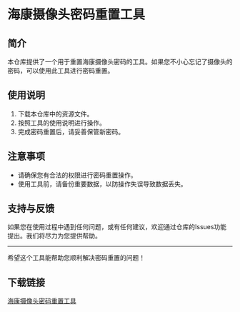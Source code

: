 # 海康摄像头密码重置工具

## 简介
本仓库提供了一个用于重置海康摄像头密码的工具。如果您不小心忘记了摄像头的密码，可以使用此工具进行密码重置。

## 使用说明
1. 下载本仓库中的资源文件。
2. 按照工具的使用说明进行操作。
3. 完成密码重置后，请妥善保管新密码。

## 注意事项
- 请确保您有合法的权限进行密码重置操作。
- 使用工具前，请备份重要数据，以防操作失误导致数据丢失。

## 支持与反馈
如果您在使用过程中遇到任何问题，或有任何建议，欢迎通过仓库的Issues功能提出。我们将尽力为您提供帮助。

---

希望这个工具能帮助您顺利解决密码重置的问题！

## 下载链接

[海康摄像头密码重置工具](https://pan.quark.cn/s/6d3e791caafe)